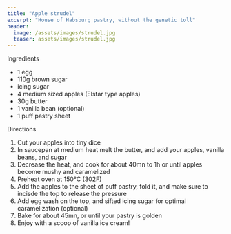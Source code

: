 ```yaml
---
title: "Apple strudel"
excerpt: "House of Habsburg pastry, without the genetic toll"
header:
  image: /assets/images/strudel.jpg
  teaser: assets/images/strudel.jpg
---
```

Ingredients

* 1 egg
* 110g brown sugar
* icing sugar
* 4 medium sized apples (Elstar type apples)
* 30g butter
* 1 vanilla bean (optional)
* 1 puff pastry sheet

Directions

1. Cut your apples into tiny dice
2. In saucepan at medium heat melt the butter, and add your apples, vanilla beans, and sugar 
3. Decrease the heat, and cook for about 40mn to 1h or until apples become mushy and caramelized
4. Preheat oven at 150°C (302F)
5. Add the apples to the sheet of puff pastry, fold it, and make sure to incisde the top to release the pressure
6. Add egg wash on the top, and sifted icing sugar for optimal caramelization (optional)
6. Bake for about 45mn, or until your pastry is golden
7. Enjoy with a scoop of vanilla ice cream! 
